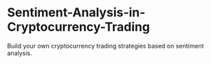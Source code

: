 # Sentiment-Analysis-in-Cryptocurrency-Trading
Build your own cryptocurrency trading strategies based on sentiment analysis.

